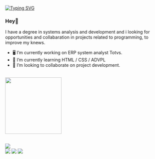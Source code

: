 ###

[![Typing SVG](https://readme-typing-svg.demolab.com?font=Fira+Code&weight=600&size=23&pause=1000&color=9B2AC0&width=435&lines=Welcome%2C+i'm+Let%C3%ADcia+Rocha+%F0%9F%91%BE)](https://git.io/typing-svg)

### Hey👋
I have a degree in systems analysis and development and i looking for opportunities and collabaration in projects related to programming, to improve my knews.
- 🖥️ I’m currently working on ERP system analyst Totvs.
- 🚀 I’m currently learning HTML / CSS / ADVPL
- 💜 I’m looking to collaborate on project development.

</br>

<div>
<a href="https://github.com/leehrocha">

<img height="180em" src="https://github-readme-stats.vercel.app/api?username=leehrocha&show_icons=true&theme=dracula&include_all_commits=true&count_private=true"/>
</div>

</br> 

[<img src="https://img.shields.io/badge/twitter-%231DA1F2.svg?&style=for-the-badge&logo=twitter&logoColor=white" />](https://twitter.com/USERNAME)   
[<img src="https://img.shields.io/badge/linkedin-%230077B5.svg?&style=for-the-badge&logo=linkedin&logoColor=white" />](https://www.linkedin.com/in/USERNAME/) [<img src="https://img.shields.io/badge/instagram-%23E4405F.svg?&style=for-the-badge&logo=instagram&logoColor=white">](https://www.instagram.com/USERNAME/) [<img src="https://img.shields.io/badge/facebook-%231877F2.svg?&style=for-the-badge&logo=facebook&logoColor=white">](https://www.facebook.com/USERNAME)


